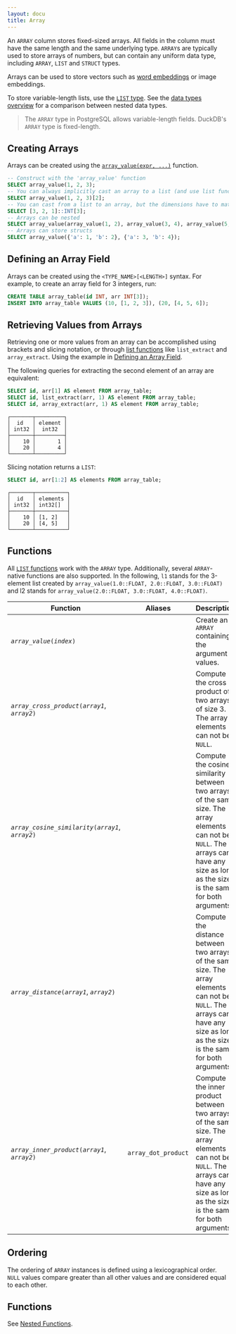 ```yaml
---
layout: docu
title: Array
---
```


An `ARRAY` column stores fixed-sized arrays. All fields in the column must have the same length and the same underlying type. `ARRAY`s are typically used to store arrays of numbers, but can contain any uniform data type, including `ARRAY`, `LIST` and `STRUCT` types.

Arrays can be used to store vectors such as [word embeddings](https://en.wikipedia.org/wiki/Word_embedding) or image embeddings.

To store variable-length lists, use the [`LIST` type](list). See the [data types overview](../../sql/data_types/overview) for a comparison between nested data types.

> The `ARRAY` type in PostgreSQL allows variable-length fields. DuckDB's `ARRAY` type is fixed-length.

## Creating Arrays

Arrays can be created using the [`array_value(expr, ...)`](../functions/nested#list-functions) function.

```sql
-- Construct with the 'array_value' function
SELECT array_value(1, 2, 3);
-- You can always implicitly cast an array to a list (and use list functions, like list_extract, '[i]')
SELECT array_value(1, 2, 3)[2];
-- You can cast from a list to an array, but the dimensions have to match up!
SELECT [3, 2, 1]::INT[3];
-- Arrays can be nested
SELECT array_value(array_value(1, 2), array_value(3, 4), array_value(5, 6));
-- Arrays can store structs
SELECT array_value({'a': 1, 'b': 2}, {'a': 3, 'b': 4});
```

## Defining an Array Field

Arrays can be created using the `<TYPE_NAME>[<LENGTH>]` syntax. For example, to create an array field for 3 integers, run:

```sql
CREATE TABLE array_table(id INT, arr INT[3]);
INSERT INTO array_table VALUES (10, [1, 2, 3]), (20, [4, 5, 6]);
```

## Retrieving Values from Arrays

Retrieving one or more values from an array can be accomplished using brackets and slicing notation, or through [list functions](../functions/nested#list-functions) like `list_extract` and `array_extract`. Using the example in [Defining an Array Field](#defining-an-array-field).

The following queries for extracting the second element of an array are equivalent:

```sql
SELECT id, arr[1] AS element FROM array_table;
SELECT id, list_extract(arr, 1) AS element FROM array_table;
SELECT id, array_extract(arr, 1) AS element FROM array_table;
```

```text
┌───────┬─────────┐
│  id   │ element │
│ int32 │  int32  │
├───────┼─────────┤
│    10 │       1 │
│    20 │       4 │
└───────┴─────────┘
```

Slicing notation returns a `LIST`:

```sql
SELECT id, arr[1:2] AS elements FROM array_table;
```

```text
┌───────┬──────────┐
│  id   │ elements │
│ int32 │ int32[]  │
├───────┼──────────┤
│    10 │ [1, 2]   │
│    20 │ [4, 5]   │
└───────┴──────────┘
```

## Functions

All [`LIST` functions](../functions/nested#list-functions) work with the `ARRAY` type. Additionally, several `ARRAY`-native functions are also supported. In the following, `l1` stands for the 3-element list created by `array_value(1.0::FLOAT, 2.0::FLOAT, 3.0::FLOAT)` and l2 stands for `array_value(2.0::FLOAT, 3.0::FLOAT, 4.0::FLOAT)`.

| Function | Aliases | Description | Example | Result |
|-----|-----|-----|-----|---|
| *`array_value`*`(`*`index`*`)`                          |                     | Create an `ARRAY` containing the argument values.                                                                                                                                         | `array_value(1.0::FLOAT, 2.0::FLOAT, 3.0::FLOAT)` | `[1.0, 2.0, 3.0]`   |
| *`array_cross_product`*`(`*`array1`*, *`array2`*`)`     |                     | Compute the cross product of two arrays of size 3. The array elements can not be `NULL`.                                                                                                  | `array_cross_product(l1, l2)`                     | `[-1.0, 2.0, -1.0]` |
| *`array_cosine_similarity`*`(`*`array1`*, *`array2`*`)` |                     | Compute the cosine similarity between two arrays of the same size. The array elements can not be `NULL`. The arrays can have any size as long as the size is the same for both arguments. | `array_cosine_similarity(l1, l2)`                 | `0.9925833`         |
| *`array_distance`*`(`*`array1`*, *`array2`*`)`          |                     | Compute the distance between two arrays of the same size. The array elements can not be `NULL`. The arrays can have any size as long as the size is the same for both arguments.          | `array_distance(l1, l2)`                          | `1.7320508`         |
| *`array_inner_product`*`(`*`array1`*, *`array2`*`)`     | `array_dot_product` | Compute the inner product between two arrays of the same size. The array elements can not be `NULL`. The arrays can have any size as long as the size is the same for both arguments.     | `array_inner_product(l1, l2)`                     | `20.0`              |

## Ordering

The ordering of `ARRAY` instances is defined using a lexicographical order. `NULL` values compare greater than all other values and are considered equal to each other.

## Functions

See [Nested Functions](../../sql/functions/nested).

